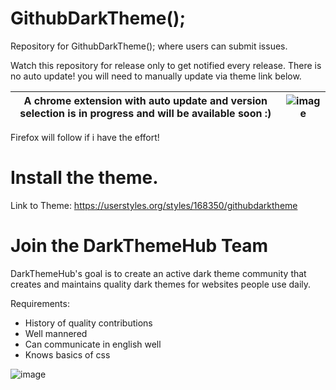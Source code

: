 # GithubDarkTheme();
Repository for GithubDarkTheme(); where users can submit issues.


Watch this repository for release only to get notified every release. 
There is no auto update! you will need to manually update via theme link below. 

A chrome extension with auto update and version selection is in progress and will be available soon :) | ![image](https://user-images.githubusercontent.com/19627023/64456941-44b23d80-d0e9-11e9-9e1d-f865d0de68ef.png)
------------ | -------------

Firefox will follow if i have the effort!

# Install the theme.
Link to Theme: https://userstyles.org/styles/168350/githubdarktheme


# Join the DarkThemeHub Team
DarkThemeHub's goal is to create an active dark theme community that creates and maintains quality dark themes for websites people use daily.

Requirements:
* History of quality contributions
* Well mannered
* Can communicate in english well
* Knows basics of css


![image](https://i.gyazo.com/21ad1e0850b0259867cc1803a5b68bdc.png)
